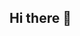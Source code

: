 ## Hi there 👋

<!--
🔭 I’m currently working on my degree at Gavilan Collage!
🌱 I’m currently learning computer coding, web design, java, and computer graphics, and python on my own time.
🤔 I’m looking for help with anything and everthing that will keep me ahead, and hone my skills!
📫 How to reach me: On here, any time ill be sure to reply in less then 120sec.
😄 Pronouns: Human
⚡ Fun fact: Ada Lovelace Ada Lovelace, an English mathematician and daughter of the poet Lord Byron, wrote the first algorithm for a machine in the 1800s and is considered the first computer programmer.
-->
  
